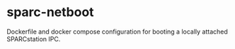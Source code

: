 # sparc-netboot
Dockerfile and docker compose configuration for booting a locally attached SPARCstation IPC.
